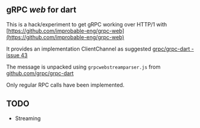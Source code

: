 ## gRPC *web* for dart

This is a hack/experiment to get gRPC working over HTTP/1 with [https://github.com/improbable-eng/grpc-web](https://github.com/improbable-eng/grpc-web)

It provides an implementation ClientChannel as suggested [grpc/grpc-dart - issue 43](https://github.com/grpc/grpc-dart/issues/43)

The message is unpacked using `grpcwebstreamparser.js` from [github.com/grpc/grpc-dart](https://github.com/grpc/grpc-web)

Only regular RPC calls have been implemented.

## TODO

- Streaming
